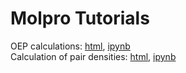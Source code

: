 # Molpro Tutorials

OEP calculations: [html](https://htmlpreview.github.io/?https://github.com/EgorTrushin/Molpro_Tutorials/blob/main/Tutorial_OEP.html), [ipynb](https://github.com/EgorTrushin/Molpro_Tutorials/blob/main/Tutorial_OEP.ipynb)  
Calculation of pair densities: [html](https://htmlpreview.github.io/?https://github.com/EgorTrushin/Molpro_Tutorials/blob/main/Tutorial_pair_density.html), [ipynb](https://github.com/EgorTrushin/Molpro_Tutorials/blob/main/Tutorial_pair_density.ipynb)
